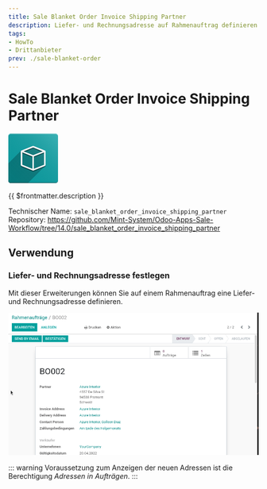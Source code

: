 ```yaml
---
title: Sale Blanket Order Invoice Shipping Partner
description: Liefer- und Rechnungsadresse auf Rahmenauftrag definieren.
tags:
- HowTo
- Drittanbieter
prev: ./sale-blanket-order
---
```

# Sale Blanket Order Invoice Shipping Partner
![icon_oms_box](attachments/icon_oms_box.png)

{{ $frontmatter.description }}

Technischer Name: `sale_blanket_order_invoice_shipping_partner`\
Repository: <https://github.com/Mint-System/Odoo-Apps-Sale-Workflow/tree/14.0/sale_blanket_order_invoice_shipping_partner>

## Verwendung

### Liefer- und Rechnungsadresse festlegen

Mit dieser Erweiterungen können Sie auf einem Rahmenauftrag eine Liefer- und Rechnungsadresse definieren.

![Sale Blanket Order Invoice Shipping Partner](attachments/Sale%20Blanket%20Order%20Invoice%20Shipping%20Partner.gif)

::: warning
Voraussetzung zum Anzeigen der neuen Adressen ist die Berechtigung *Adressen in Aufträgen*.
:::